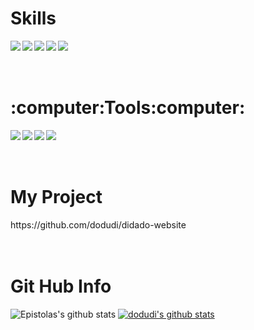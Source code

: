 <h1>Skills</h1>
<img src="https://img.shields.io/badge/Java-007396?style=flat-square&logo=Java&logoColor=white" align='left'/>
<img src="https://img.shields.io/badge/Spring-6DB33F?style=flat-square&logo=spring&logoColor=white" align='left'/>
<img src="https://img.shields.io/badge/Springboot-6DB33F?style=flat-square&logo=springboot&logoColor=white" align='left'/>
<img src="https://img.shields.io/badge/Jpa-6DB33F?style=flat-square&logo=Java&logoColor=white" align='left'/>
<img src="https://img.shields.io/badge/Spring Data Jpa-6DB33F?style=flat-square&logo=Spring Data Jpa&logoColor=white" align='left'/><br><br><br>

<h1>:computer:Tools:computer:</h1>
<img src="https://img.shields.io/badge/Github-181717?style=flat-square&logo=GitHub&logoColor=white" align='left'/>
<img src="https://img.shields.io/badge/MySQL-4479A1?style=flat-square&logo=MySQL&logoColor=white" align='left'/> 
<img src="https://img.shields.io/badge/Docker-2496ED?style=flat-square&logo=docker&logoColor=white" align='left'/>
<img src="https://img.shields.io/badge/Sourcetree-0052CC?style=flat-square&logo=sourcetree&logoColor=white" align='left'/><br><br><br>

<h1>My Project</h1>
https://github.com/dodudi/didado-website<br><br><br>

<h1>Git Hub Info</h1>

![Epistolas's github stats](https://github-readme-stats.vercel.app/api?username=dodudi&show_icons=true)
[![dodudi's github stats](https://github-readme-stats.vercel.app/api/top-langs/?username=dodudi&show_icons=true&hide_border=true&title_color=004386&icon_color=004386&layout=compact)](https://github.com/dodudi)



